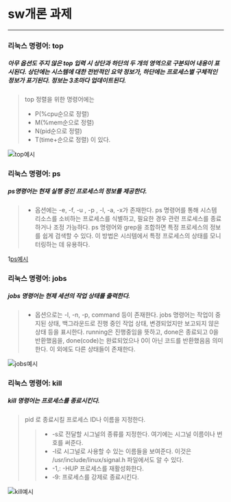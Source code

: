 # sw개론 과제

- - -

### 리눅스 명령어: top
##### 아무 옵션도 주지 않은 top 입력 시 상단과 하단의 두 개의 영역으로 구분되어 내용이 표시된다. 상단에는 시스템에 대한 전반적인 요약 정보가, 하단에는 프로세스별 구체적인 정보가 표기된다. 정보는 3초마다 업데이트된다.
> top 정렬을 위한 명령어에는
> * P(%cpu순으로 정렬)
> * M(%mem순으로 정렬)
> * N(pid순으로 정렬)
> * T(time+순으로 정렬)
> 이 있다.

![top예시](https://img1.daumcdn.net/thumb/R1280x0/?scode=mtistory2&fname=https%3A%2F%2Fblog.kakaocdn.net%2Fdn%2FRZup6%2FbtrI8QMZboA%2FPFgF1f7UT6aoXk95dZgnLK%2Fimg.png)

### 리눅스 명령어: ps
##### ps명령어는 현재 실행 중인 프로세스의 정보를 제공한다.
> * 옵션에는 -e, -f, -u <username>, -p <proces ID>, -l, -a, -x가 존재한다.
> ps 명령어를 통해 시스템 리소스를 소비하는 프로세스를 식별하고, 필요한 경우 관련 프로세스를 종료하거나 조정 가능하다.
> ps 명령어와 grep을 조합하면 특정 프로세스의 정보를 쉽게 검색할 수 있다. 이 방법은 시싀템에서 특정 프로세스의 상태를 모니터링하는 데 유용하다.

1[ps예시](https://img1.daumcdn.net/thumb/R1280x0/?scode=mtistory2&fname=https%3A%2F%2Fblog.kakaocdn.net%2Fdn%2FRZup6%2FbtrI8QMZboA%2FPFgF1f7UT6aoXk95dZgnLK%2Fimg.png)

### 리눅스 명령어: jobs
##### jobs 명령어는 현제 세션의 작업 상태를 출력한다.
> * 옵션으로는 -l, -n, -p, command 등이 존재한다.
> jobs 명령어는 작업이 중지된 상태, 백그라운드로 진행 중인 작업 상태, 변경되었지만 보고되지 않은 상태 등을 표시한다.
> running은 진행중임을 뜻하고, done은 종료되고 0을 반환했음을, done(code)는 완료되었으나 0이 아닌 코드를 반환했음음 의미한다. 
> 이 외에도 다른 상태들이 존재한다.

![jobs예시](https://dbscthumb-phinf.pstatic.net/4938_000_1/20170710154910976_RX87MMBQ3.jpg/ka38_149_i2.jpg?type=w575_fst_n&wm=Y)

### 리눅스 명령어: kill
##### kill 명령어는 프로세스를 종료시킨다.
> pid 로 종료시킬 프로세스 ID나 이름을 지정한다.
>  > * -s로 전달할 시그널의 종류를 지정한다. 여기에는 시그널 이름이나 번호를 써준다.
>  > * -l로 시그널로 사용할 수 있는 이름들을 보여준다. 이것은 /usr/include/linux/signal.h 파일에서도 알 수 있다.
>  > * -1,: -HUP 프로세스를 재활성화한다.
>  > * -9: 프로세스를 강제로 종료시킨다.

![kill예시](https://dbscthumb-phinf.pstatic.net/4938_000_1/20170705204102763_BIV3YDDFB.jpg/ka38_154_i2.jpg?type=w575_fst_n&wm=Y)
